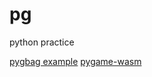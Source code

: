 # pg
python practice

[pygbag example](https://github.com/pmp-p?tab=repositories&q=pygame-.-wasm&sort=name)
[pygame-wasm](https://itch.io/c/2563651/pygame-wasm)
